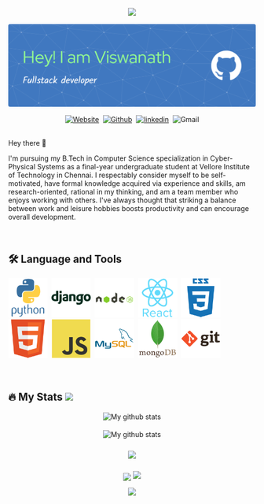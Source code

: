 <p align="center">
  <img src="https://capsule-render.vercel.app/api?text=Hello Everyone!&animation=fadeIn&type=waving&color=gradient&height=100"/>
</p>
<a href="https://viswadecoders.github.io"><img src="./github-header-image.png"></a>
<p align="center">
<a href="https://viswadecoders.github.io/"><img alt="Website" src="https://img.shields.io/website?style=for-the-badge&up_message=portfolio&url=https%3A%2F%2Fkkvanonymous.github.io%2F"></a>&nbsp;
<a href="https://github.com/ViswaDecoders"><img alt="Github" src="https://img.shields.io/badge/GitHub-%2312100E.svg?&style=for-the-badge&logo=Github&logoColor=white" /></a>&nbsp; 
<a href="https://www.linkedin.com/in/alapati-lakshmi-viswanath-7b1554194/"><img alt="linkedin" src="https://img.shields.io/badge/linkedin-%230077B5.svg?&style=for-the-badge&logo=linkedin&logoColor=white" /></a>&nbsp;
<img alt="Gmail" src="https://img.shields.io/badge/Gmail-D14836?style=for-the-badge&logo=gmail&logoColor=white" />
<br>
<img src="https://komarev.com/ghpvc/?username=ViswaDecoders&style=flat-square" alt=""/>
</p>

Hey there 👋

I'm pursuing my B.Tech in Computer Science specialization in Cyber-Physical Systems as a final-year undergraduate student at Vellore Institute of Technology in Chennai. I respectably consider myself to be self-motivated, have formal knowledge acquired via experience and skills, am research-oriented, rational in my thinking, and am a team member who enjoys working with others. I've always thought that striking a balance between work and leisure hobbies boosts productivity and can encourage overall development.
 <br><br><br>

## :hammer_and_wrench: Language and Tools
<img src="https://github.com/devicons/devicon/blob/master/icons/python/python-original-wordmark.svg" title="Python" alt="Python" width="80" height="80" />&nbsp;
<img src="https://github.com/devicons/devicon/blob/master/icons/django/django-plain-wordmark.svg" title="Django" alt="Django" width="80" height="80" />&nbsp;
<img src="https://github.com/devicons/devicon/blob/master/icons/nodejs/nodejs-original-wordmark.svg" title="NodeJS" alt="NodeJS" width="80" height="80"/>&nbsp;
<img src="https://github.com/devicons/devicon/blob/master/icons/react/react-original-wordmark.svg" title="React" alt="React" width="80" height="80"/>&nbsp;
<img src="https://github.com/devicons/devicon/blob/master/icons/css3/css3-plain-wordmark.svg"  title="CSS3" alt="CSS" width="80" height="80"/>&nbsp;
<img src="https://github.com/devicons/devicon/blob/master/icons/html5/html5-original.svg" title="HTML5" alt="HTML" width="80" height="80"/>&nbsp;
<img src="https://github.com/devicons/devicon/blob/master/icons/javascript/javascript-original.svg" title="JavaScript" alt="JavaScript" width="80" height="80"/>&nbsp;
<img src="https://github.com/devicons/devicon/blob/master/icons/mysql/mysql-original-wordmark.svg" title="MySQL"  alt="MySQL" width="80" height="80"/>&nbsp;
<img src="https://github.com/devicons/devicon/blob/master/icons/mongodb/mongodb-original-wordmark.svg" title="MongoDB"  alt="MongoDB" width="80" height="80"/>&nbsp;
<img src="https://github.com/devicons/devicon/blob/master/icons/git/git-original-wordmark.svg" title="Git" alt="Git" width="80" height="80"/>
<br><br><br>

## :fire: My Stats <img src="https://media.giphy.com/media/M9gbBd9nbDrOTu1Mqx/giphy.gif" width="60"/>
<p align="center">
<img align="center" src="https://github-readme-streak-stats.herokuapp.com?user=ViswaDecoders&theme=vue-dark&hide_border=true&date_format=M%20j%5B%2C%20Y%5D" alt="My github stats" /> <br><br>
<img align="center" src="https://github-readme-stats.vercel.app/api?username=ViswaDecoders&show_icons=true&include_all_commits=true&theme=cobalt&hide_border=true" alt="My github stats" /> <br><br>
<a href="https://github.com/ViswaDecoders">
  <img align="center" style="margin:0.5rem" src="https://github-readme-stats.vercel.app/api/top-langs/?username=ViswaDecoders&hide=html,css&title_color=ffffff&text_color=c9cacc&icon_color=4AB197&bg_color=1A2B34" />
</a> <br><br>
<img align="center" src="https://activity-graph.herokuapp.com/graph?username=ViswaDecoders&theme=dracula">
<img src="https://github.com/ViswaDecoders/ViswaDecoders/blob/output/github-contribution-grid-snake.svg" />
</p>

<p align="center">
  <img src="https://capsule-render.vercel.app/api?type=waving&color=gradient&height=100&section=footer"/>
</p>



